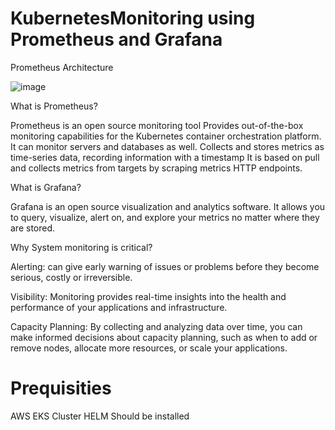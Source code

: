 # KubernetesMonitoring using Prometheus and Grafana



Prometheus Architecture

![image](https://github.com/KarthiCholan/KubernetesMonitoring/assets/108706606/2a637cbe-d8c0-4247-8b96-77119c28f372)



What is Prometheus?

Prometheus is an open source monitoring tool
Provides out-of-the-box monitoring capabilities for the Kubernetes container orchestration platform. It can monitor servers and databases as well.
Collects and stores metrics as time-series data, recording information with a timestamp 
It is based on pull and collects metrics from targets by scraping metrics HTTP endpoints.

What is Grafana?

Grafana is an open source visualization and analytics software. 
It allows you to query, visualize, alert on, and explore your metrics no matter where they are stored.

Why System monitoring is critical?

Alerting: can give early warning of issues or problems before they become serious, costly or irreversible.

Visibility: Monitoring provides real-time insights into the health and performance of your applications and infrastructure.

Capacity Planning: By collecting and analyzing data over time, you can make informed decisions about capacity planning, such as when to add or remove nodes, allocate more resources, or scale your applications.






#  Prequisities

AWS EKS Cluster
HELM Should be installed
